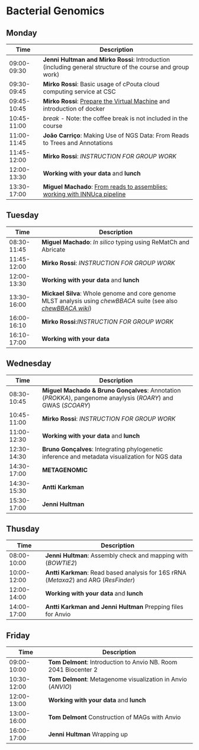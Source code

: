 # Bacterial Genomics
## Monday
| Time | Description|
| --- | --- |
| 09:00-09:30 | **Jenni Hultman and Mirko Rossi**: Introduction (including general structure of the course and group work)|
| 09:30-09:45 | **Mirko Rossi**: Basic usage of cPouta cloud computing service at CSC |
| 09:45-10:45 | **Mirko Rossi**: [Prepare the Virtual Machine](https://github.com/INNUENDOCON/MicrobialGenomeMetagenomeCourse/blob/master/MPM_starting_VM.md) and introduction of docker|
| 10:45-11:00 | *break* - Note: the coffee break is not included in the course |
| 11:00-11:45 | **João Carriço**: Making Use of NGS Data: From Reads to Trees and Annotations |
| 11:45-12:00 | **Mirko Rossi**: *INSTRUCTION FOR GROUP WORK* |
| 12:00-13:30 | **Working with your data** and **lunch** |
| 13:30-17:00 | **Miguel Machado**: [From reads to assemblies: working with INNUca pipeline](https://github.com/INNUENDOCON/MicrobialGenomeMetagenomeCourse/blob/master/MPM_workingwithINNUCA.md) |

## Tuesday
| Time | Description |
| --- | --- |
| 08:30-11:45 | **Miguel Machado**: *In silico* typing using ReMatCh and Abricate |
| 11:45-12:00 | **Mirko Rossi**: *INSTRUCTION FOR GROUP WORK* |
| 12:00-13:30 | **Working with your data** and **lunch** |
| 13:30-16:00 | **Mickael Silva**: Whole genome and core genome MLST analysis using *chewBBACA* suite (see also [*chewBBACA wiki*](https://github.com/B-UMMI/chewBBACA/wiki)) |
| 16:00-16:10 | **Mirko Rossi**:*INSTRUCTION FOR GROUP WORK* |
| 16:10-17:00 | **Working with your data** 

## Wednesday
| Time | Description |
| --- | --- |
| 08:30-10:45 | **Miguel Machado & Bruno Gonçalves**: Annotation (*PROKKA*), pangenome anaylysis (*ROARY*) and GWAS (*SCOARY*)|
| 10:45-11:00 | **Mirko Rossi**: *INSTRUCTION FOR GROUP WORK* |
| 11:00-12:30 | **Working with your data** and **lunch** |
| 12:30-14:30 | **Bruno Gonçalves**: Integrating phylogenetic inference and metadata visualization for NGS data |
| 14:30-17:00 | **METAGENOMIC** |
| 14:30-15:30 | **Antti Karkman** |Data download, QC (*FASTQC*) and trimming (*CUTADAPT*)|
| 15:30-17:00 | **Jenni Hultman** |Assembly (*MEGAHIT*) and installation of programs |

## Thusday
| Time | Description |
| --- | --- |
| 08:00-10:00 | **Jenni Hultman**: Assembly check and mapping with (*BOWTIE2*)|
| 10:00-12:00 | **Antti Karkman**: Read based analysis for 16S rRNA (*Metaxa2*) and ARG (*ResFinder*)|
| 12:00-14:00 | **Working with your data** and **lunch**|
| 14:00-17:00 | **Antti Karkman and Jenni Hultman** Prepping files for Anvio|


## Friday
| Time | Description |
| --- | --- |
| 09:00-10:00 | **Tom Delmont**: Introduction to Anvio NB. Room 2041 Biocenter 2|
| 10:30-12:00 | **Tom Delmont**: Metagenome visualization in Anvio (*ANVIO*)|
| 12:00-13:00 | **Working with your data** and **lunch**|
| 13:00-16:00 | **Tom Delmont** Construction of MAGs with Anvio|
| 16:00-17:00 | **Jenni Hultman** Wrapping up|


